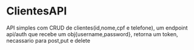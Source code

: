 # ClientesAPI
API simples com CRUD de clientes(id,nome,cpf e telefone), um endpoint api/auth que recebe um obj{username,password}, retorna um token, necassario para post,put e delete
